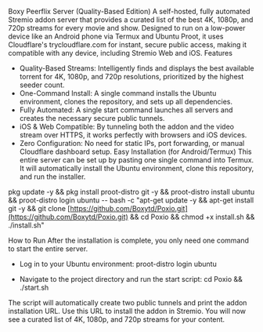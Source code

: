 Boxy Peerflix Server (Quality-Based Edition)
A self-hosted, fully automated Stremio addon server that provides a curated list of the best 4K, 1080p, and 720p streams for every movie and show. Designed to run on a low-power device like an Android phone via Termux and Ubuntu Proot, it uses Cloudflare's trycloudflare.com for instant, secure public access, making it compatible with any device, including Stremio Web and iOS.
Features
 * Quality-Based Streams: Intelligently finds and displays the best available torrent for 4K, 1080p, and 720p resolutions, prioritized by the highest seeder count.
 * One-Command Install: A single command installs the Ubuntu environment, clones the repository, and sets up all dependencies.
 * Fully Automated: A single start command launches all servers and creates the necessary secure public tunnels.
 * iOS & Web Compatible: By tunneling both the addon and the video stream over HTTPS, it works perfectly with browsers and iOS devices.
 * Zero Configuration: No need for static IPs, port forwarding, or manual Cloudflare dashboard setup.
Easy Installation (for Android/Termux)
This entire server can be set up by pasting one single command into Termux. It will automatically install the Ubuntu environment, clone this repository, and run the installer.


pkg update -y && pkg install proot-distro git -y && proot-distro install ubuntu && proot-distro login ubuntu -- bash -c "apt-get update -y && apt-get install git -y && git clone [https://github.com/Boxytd/Poxio.git](https://github.com/Boxytd/Poxio.git) && cd Poxio && chmod +x install.sh && ./install.sh"

How to Run
After the installation is complete, you only need one command to start the entire server.
 * Log in to your Ubuntu environment:
   proot-distro login ubuntu

 * Navigate to the project directory and run the start script:
   cd Poxio && ./start.sh

The script will automatically create two public tunnels and print the addon installation URL. Use this URL to install the addon in Stremio. You will now see a curated list of 4K, 1080p, and 720p streams for your content.
